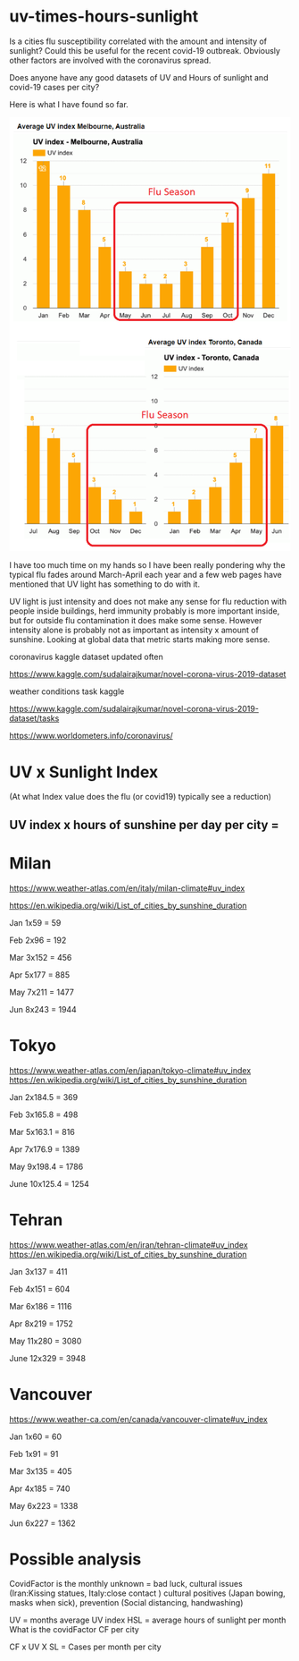 # uv-times-hours-sunlight
Is a cities flu susceptibility correlated with the amount and intensity of sunlight? Could this be useful for the recent covid-19 outbreak. Obviously other factors are involved with the coronavirus spread.


Does anyone have any good datasets of UV and Hours of sunlight and covid-19 cases per city?

Here is what I have found so far.

![flu-season.png](flu-season.png)

I have too much time on my hands so I have been really pondering why the typical flu fades around March-April each year and a few web pages have mentioned that UV light has something to do with it. 

UV light is just intensity and does not make any sense for flu reduction with people inside buildings, herd immunity probably is more important inside, but for outside flu contamination it does make some sense. However intensity alone is probably not as important as intensity x amount of sunshine. Looking at global data that metric starts making more sense.


coronavirus kaggle dataset updated often

https://www.kaggle.com/sudalairajkumar/novel-corona-virus-2019-dataset



weather conditions task kaggle

https://www.kaggle.com/sudalairajkumar/novel-corona-virus-2019-dataset/tasks






https://www.worldometers.info/coronavirus/



# UV x Sunlight Index 

(At what Index value does the flu (or covid19) typically see a reduction)

## UV index x hours of sunshine per day per city = 




# Milan

https://www.weather-atlas.com/en/italy/milan-climate#uv_index

https://en.wikipedia.org/wiki/List_of_cities_by_sunshine_duration





Jan 1x59  =   59

Feb 2x96  =  192

Mar 3x152 =  456

Apr 5x177 =  885

May 7x211 = 1477

Jun 8x243 = 1944


# Tokyo

https://www.weather-atlas.com/en/japan/tokyo-climate#uv_index
https://en.wikipedia.org/wiki/List_of_cities_by_sunshine_duration



Jan 2x184.5   =  369

Feb 3x165.8   =  498

Mar 5x163.1   =  816

Apr 7x176.9   = 1389

May 9x198.4   = 1786

June 10x125.4 = 1254


# Tehran


https://www.weather-atlas.com/en/iran/tehran-climate#uv_index
https://en.wikipedia.org/wiki/List_of_cities_by_sunshine_duration



Jan 3x137   =  411

Feb 4x151   =  604

Mar 6x186   = 1116

Apr 8x219   = 1752

May 11x280  = 3080

June 12x329 = 3948





# Vancouver

https://www.weather-ca.com/en/canada/vancouver-climate#uv_index



Jan 1x60  = 60

Feb 1x91  = 91

Mar 3x135 = 405

Apr 4x185 = 740

May 6x223 = 1338

Jun 6x227 = 1362





# Possible analysis

CovidFactor is the monthly unknown = bad luck, cultural issues (Iran:Kissing statues, Italy:close contact ) cultural positives (Japan bowing, masks when sick), prevention (Social distancing, handwashing)

UV = months average UV index
HSL = average hours of sunlight per month 
What is the covidFactor CF per city

CF x UV X SL = Cases per month per city

